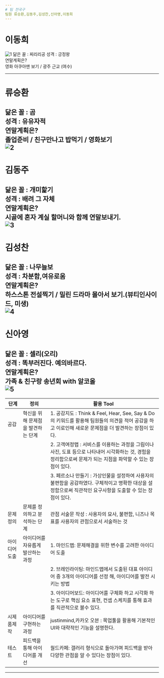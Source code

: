 ```yaml
---
# 팀 전국구
팀원 류승환,김동주,김성찬,신아영,이동희
---
```

# 이동희
![1](https://farm2.static.flickr.com/1500/25418673423_5a265da28b_b.jpg)
닮은 꼴 : 찌리리공 성격 : 긍정왕</br>
연말계획은?</br>
  영화 아쿠아맨 보기 / 광주 근교 (여수)
  
---
# 류승환
닮은 꼴 : 곰 </br>
성격 : 유유자적</br>
연말계획은?</br>
  졸업준비 / 친구만나고 밥먹기 / 영화보기</br>
![2](https://pbs.twimg.com/profile_images/848677347427405824/TndQaG4L_400x400.jpg)
---
# 김동주
닮은 꼴 : 개미핥기</br>
성격 : 배려 그 자체</br>
연말계획은?</br>
  시골에 혼자 계실 할머니와 함께 연말보내기.</br>
![3](https://vignette.wikia.nocookie.net/webarebears/images/6/6e/Nom-Nom.png/revision/latest?cb=20151025123311&path-prefix=ko)
---
# 김성찬
닮은 꼴 : 나무늘보</br>
성격 : 차분함,여유로움</br>
연말계획은?</br>
	하스스톤 전설찍기 / 밀린 드라마 몰아서 보기.(뷰티인사이드, 미생)</br>
![4](http://upload2.inven.co.kr/upload/2017/03/02/bbs/i16152406457.gif)
---
# 신아영
닮은 꼴 : 셀리(오리)</br>
성격 : 똑부러진다. 예의바르다.</br>
연말계획은?</br>
  가족 & 친구랑 송년회 with 알코올</br>
![5](https://lfstore-phinf.pstatic.net/MjAxODA3MTJfOTMg/MDAxNTMxMzcyNzcyMDAx.GpDIo-9DK_YI0hGmMoyLp-lcgqIiFa_9Xc4ESNrsr_sg.HFUh50eD-Bd3E7O4dvXPhhMUtj_BOJk_EGR_0VBZEwEg.JPEG/1-284.jpg)
---

|단계|정의|활용 Tool|
|------|----------|----------|
|공감|혁신을 위해 문제점을 발견하는 단계|1. 공감지도 : Think & Feel, Hear, See, Say & Do 의 키워드를 활용해 팀원들의 의견을 적어 공감을 하고 이로인해 새로운 문제점을 더 발견하는 장점이 있다. |
|||2. 고객여정맵 : 서비스를 이용하는 과정을 그림이나 사진, 도표 등으로 나타내어 시각화하는 것, 경험을 정리함으로써 문제가 되는 지점을 파악할 수 있는 장점이 있다.|
|||3. 페르소나 만들기 : 가상인물을 설정하여 사용자의 불편함을 공감하였다. 구체적이고 명확한 대상을 설정함으로써 직관적인 요구사항을 도출할 수 있는 장점이 있다.|
|문제정의|문제를 정의하고 분석하는 단계|관점 서술문 작성 : 사용자의 묘사, 불편함, 니즈나 목표를 사용자의 관점으로서 서술하는 것|
|아이디어도출|아이디어를 자유롭게 발산하는 과정|1. 마인드맵: 문제해결을 위한 변수를 고려한 아이디어 도출 |
|||2. 브레인라이팅: 마인드맵에서 도출된 대표 아이디어 중 3개의 아이디어를 선정 해, 아이디어를 발전 시키는 방법|
|||3. 아이디어보드: 아이디어를 구체화 하고 시각화 하는 도구로 핵심 요소 표현, 컨셉 스케치를 통해 효과를 직관적으로 볼수 있다.|
|시제품제작|아이디어를 구현하는 과정|justinmind,카카오 오븐 : 목업툴을 활용해 기본적인 UI와 대략적인 기능을 설명한다. |
|테스트|피드백을 통해 아이디어를 개선|월드카페: 갤러리 형식으로 돌아가며 피드백을 받아 다양한 관점을 알 수 있다는 장점이 있다.|

---
